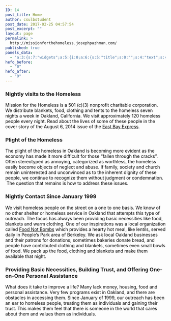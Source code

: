 ```yaml
---
ID: 14
post_title: Home
author: csulbstudent
post_date: 2017-02-25 04:57:54
post_excerpt: ""
layout: page
permalink: >
  http://missionforthehomeless.josephpazhman.com/
published: true
panels_data:
  - 'a:3:{s:7:"widgets";a:5:{i:0;a:6:{s:5:"title";s:0:"";s:4:"text";s:43:"<div class="usual usage">[wds id="1"]</div>";s:20:"text_selected_editor";s:7:"tinymce";s:5:"autop";b:1;s:12:"_sow_form_id";s:13:"58cc216e584da";s:11:"panels_info";a:7:{s:5:"class";s:31:"SiteOrigin_Widget_Editor_Widget";s:3:"raw";b:0;s:4:"grid";i:0;s:4:"cell";i:0;s:2:"id";i:0;s:9:"widget_id";s:36:"52595009-2ba9-4dc0-ab86-9ab5f2e665ca";s:5:"style";a:1:{s:18:"background_display";s:4:"tile";}}}i:1;a:6:{s:5:"title";s:30:"Nightly visits to the Homeless";s:4:"text";s:508:"<p><span style="color: #000000;">Mission for the Homeless is a 501 (c)(3) nonprofit charitable corporation. We distribute blankets, food, clothing and tents to the homeless seven nights a week in Oakland, California. We visit approximately 120 homeless people every night. Read about the lives of some of these people in the cover story of the August 6, 2014 issue of the <a style="color: #000000;" href="http://www.eastbayexpress.com/general/flash/2014/08-06-2014/">East Bay Express</a>. </span></p>";s:20:"text_selected_editor";s:7:"tinymce";s:5:"autop";b:1;s:12:"_sow_form_id";s:13:"58cc20f3bc822";s:11:"panels_info";a:7:{s:5:"class";s:31:"SiteOrigin_Widget_Editor_Widget";s:3:"raw";b:0;s:4:"grid";i:1;s:4:"cell";i:0;s:2:"id";i:1;s:9:"widget_id";s:36:"52595009-2ba9-4dc0-ab86-9ab5f2e665ca";s:5:"style";a:2:{s:18:"background_display";s:4:"tile";s:10:"font_color";s:7:"#000000";}}}i:2;a:6:{s:5:"title";s:22:"Plight of the Homeless";s:4:"text";s:539:"<p><span style="color: #000000;">The plight of the homeless in Oakland is becoming more evident as the economy has made it more difficult for those “fallen through the cracks”. Often stereotyped as annoying, categorized as worthless, the homeless easily become objects of neglect and abuse. If family, society and church remain uninterested and unconvinced as to the inherent dignity of these people, we continue to recognize them without judgment or condemnation.  The question that remains is how to address these issues.</span></p>";s:20:"text_selected_editor";s:7:"tinymce";s:5:"autop";b:1;s:12:"_sow_form_id";s:13:"58cc21af0c60f";s:11:"panels_info";a:7:{s:5:"class";s:31:"SiteOrigin_Widget_Editor_Widget";s:3:"raw";b:0;s:4:"grid";i:1;s:4:"cell";i:0;s:2:"id";i:2;s:9:"widget_id";s:36:"52595009-2ba9-4dc0-ab86-9ab5f2e665ca";s:5:"style";a:2:{s:18:"background_display";s:4:"tile";s:10:"font_color";s:7:"#000000";}}}i:3;a:6:{s:5:"title";s:34:"Nightly Contact Since January 1999";s:4:"text";s:783:"<p><span style="color: #000000;">We visit homeless people on the street on a one to one basis. We know of no other shelter or homeless service in Oakland that attempts this type of outreach. The focus has always been providing basic necessities like food, blankets and warm clothing. One of our inspirations was a local organization called <a style="color: #000000;" href="http://ebfnb.org/">Food Not Bombs</a> which provides a hearty hot meal, like lentils, served daily in People’s Park area of Berkeley. We ask local Oakland businesses and their patrons for donations; sometimes bakeries donate bread, and people have contributed clothing and blankets, sometimes even small bowls of food. We pack up the food, clothing and blankets and make them available that night.</span></p>";s:20:"text_selected_editor";s:7:"tinymce";s:5:"autop";b:1;s:12:"_sow_form_id";s:13:"58cc20e809fe1";s:11:"panels_info";a:7:{s:5:"class";s:31:"SiteOrigin_Widget_Editor_Widget";s:3:"raw";b:0;s:4:"grid";i:1;s:4:"cell";i:1;s:2:"id";i:3;s:9:"widget_id";s:36:"52595009-2ba9-4dc0-ab86-9ab5f2e665ca";s:5:"style";a:2:{s:18:"background_display";s:4:"tile";s:10:"font_color";s:7:"#000000";}}}i:4;a:6:{s:5:"title";s:88:"Providing Basic Necessities, Building Trust, and Offering One-on-One Personal Assistance";s:4:"text";s:451:"<p><span style="color: #000000;">What does it take to improve a life? Many lack money, housing, food and personal assistance. Very few programs exist in Oakland, and there are obstacles in accessing them. Since January of 1999, our outreach has been an ear to homeless people, treating them as individuals and gaining their trust. This makes them feel that there is someone in the world that cares about them and values them as individuals.</span></p>";s:20:"text_selected_editor";s:7:"tinymce";s:5:"autop";b:1;s:12:"_sow_form_id";s:13:"58cc21ad183af";s:11:"panels_info";a:7:{s:5:"class";s:31:"SiteOrigin_Widget_Editor_Widget";s:3:"raw";b:0;s:4:"grid";i:1;s:4:"cell";i:1;s:2:"id";i:4;s:9:"widget_id";s:36:"52595009-2ba9-4dc0-ab86-9ab5f2e665ca";s:5:"style";a:2:{s:18:"background_display";s:4:"tile";s:10:"font_color";s:7:"#000000";}}}}s:5:"grids";a:2:{i:0;a:2:{s:5:"cells";i:1;s:5:"style";a:0:{}}i:1;a:2:{s:5:"cells";i:2;s:5:"style";a:4:{s:13:"bottom_margin";s:5:"-30px";s:6:"gutter";s:4:"70px";s:27:"background_image_attachment";b:0;s:18:"background_display";s:4:"tile";}}}s:10:"grid_cells";a:3:{i:0;a:2:{s:4:"grid";i:0;s:6:"weight";i:1;}i:1;a:2:{s:4:"grid";i:1;s:6:"weight";d:0.5;}i:2;a:2:{s:4:"grid";i:1;s:6:"weight";d:0.5;}}}'
hefo_before:
  - "0"
hefo_after:
  - "0"
---
```

<style>
.wds_bigplay_0,
.wds_slideshow_image_0,
.wds_slideshow_video_0 {
display: block;
}
.wds_bulframe_0 {
display: none; 
background-image: url(''); 
margin: 0px;  
position: absolute;
z-index: 3;
-webkit-transition: left 1s, right 1s;
transition: left 1s, right 1s;
width: 240px;
height: 120px;
}
#wds_container1_0 #wds_container2_0 {
text-align: center;
margin: 0px ;
visibility: hidden;
}
#wds_container1_0 #wds_container2_0 .wds_slideshow_image_wrap_0,
#wds_container1_0 #wds_container2_0 .wds_slideshow_image_wrap_0 * {
box-sizing: border-box;
-moz-box-sizing: border-box;
-webkit-box-sizing: border-box;
}
#wds_container1_0 #wds_container2_0 .wds_slideshow_image_wrap_0 {
background-color: rgba(0, 0, 0, 0.00);
border-width: 0px;
border-style: none;
border-color: #000000;
border-radius: ;
border-collapse: collapse;
display: inline-block;
position: relative;
text-align: center;
width: 100%;
max-width: 800px;
box-shadow: ;
overflow: hidden;
z-index: 0;
}
#wds_container1_0 #wds_container2_0 .wds_slideshow_image_0 {
padding: 0 !important;
margin: 0 !important;
float: none !important;
vertical-align: middle;
background-position: center center;
background-repeat: no-repeat;
background-size: cover;
width: 100%;
}
#wds_container1_0 #wds_container2_0 .wds_slideshow_image_container_0 {
display: /*table*/block;
position: absolute;
text-align: center;
none: 0px;
vertical-align: middle;
width: 100%;
height: /*inherit*/100%;
}
@media only screen and (min-width: 0px) and (max-width: 320px) {
#wds_container1_0 #wds_container2_0 .wds_slideshow_dots_thumbnails_0 {
height: 16px;
width: 64px;
}
#wds_container1_0 #wds_container2_0 .wds_slideshow_dots_0 {
font-size: 12px;
margin: 2px;
width: 12px;
height: 12px;
}
#wds_container1_0 #wds_container2_0 .wds_pp_btn_cont {  
font-size: 20px;
height: 20px;
width: 20px;
}
#wds_container1_0 #wds_container2_0 .wds_left_btn_cont,
#wds_container1_0 #wds_container2_0 .wds_right_btn_cont {
height: 20px;
font-size: 20px;
width: 20px;
}
}
@media only screen and (min-width: 321px) and (max-width: 480px) {
#wds_container1_0 #wds_container2_0 .wds_slideshow_dots_thumbnails_0 {
height: 22px;
width: 88px;
}
#wds_container1_0 #wds_container2_0 .wds_slideshow_dots_0 {
font-size: 18px;
margin: 2px;
width: 18px;
height: 18px;
}
#wds_container1_0 #wds_container2_0 .wds_pp_btn_cont {  
font-size: 30px;
height: 30px;
width: 30px;
}
#wds_container1_0 #wds_container2_0 .wds_left_btn_cont,
#wds_container1_0 #wds_container2_0 .wds_right_btn_cont {
height: 30px;
font-size: 30px;
width: 30px;
}
}
@media only screen and (min-width: 481px) and (max-width: 640px) {
#wds_container1_0 #wds_container2_0 .wds_slideshow_dots_thumbnails_0 {
height: 26px;
width: 104px;
}
#wds_container1_0 #wds_container2_0 .wds_slideshow_dots_0 {
font-size: 20px;
margin: 3px;
width: 20px;
height: 20px;
}
#wds_container1_0 #wds_container2_0 .wds_pp_btn_cont {  
font-size: 40px;
height: 40px;
width: 40px;
}
#wds_container1_0 #wds_container2_0 .wds_left_btn_cont,
#wds_container1_0 #wds_container2_0 .wds_right_btn_cont {
height: 40px;
font-size: 40px;
width: 40px;
}
}
@media only screen and (min-width: 641px) and (max-width: 768px) {
#wds_container1_0 #wds_container2_0 .wds_slideshow_dots_thumbnails_0 {
height: 26px;
width: 104px;
}
#wds_container1_0 #wds_container2_0 .wds_slideshow_dots_0 {
font-size: 20px;
margin: 3px;
width: 20px;
height: 20px;
}
#wds_container1_0 #wds_container2_0 .wds_pp_btn_cont {  
font-size: 40px;
height: 40px;
width: 40px;
}
#wds_container1_0 #wds_container2_0 .wds_left_btn_cont,
#wds_container1_0 #wds_container2_0 .wds_right_btn_cont {
height: 40px;
font-size: 40px;
width: 40px;
}
}
@media only screen and (min-width: 769px) and (max-width: 800px) {
#wds_container1_0 #wds_container2_0 .wds_slideshow_dots_thumbnails_0 {
height: 26px;
width: 104px;
}
#wds_container1_0 #wds_container2_0 .wds_slideshow_dots_0 {
font-size: 20px;
margin: 3px;
width: 20px;
height: 20px;
}
#wds_container1_0 #wds_container2_0 .wds_pp_btn_cont {  
font-size: 40px;
height: 40px;
width: 40px;
}
#wds_container1_0 #wds_container2_0 .wds_left_btn_cont,
#wds_container1_0 #wds_container2_0 .wds_right_btn_cont {
height: 40px;
font-size: 40px;
width: 40px;
}
}
@media only screen and (min-width: 801px) and (max-width: 1024px) {
#wds_container1_0 #wds_container2_0 .wds_slideshow_dots_thumbnails_0 {
height: 26px;
width: 104px;
}
#wds_container1_0 #wds_container2_0 .wds_slideshow_dots_0 {
font-size: 20px;
margin: 3px;
width: 20px;
height: 20px;
}
#wds_container1_0 #wds_container2_0 .wds_pp_btn_cont {  
font-size: 40px;
height: 40px;
width: 40px;
}
#wds_container1_0 #wds_container2_0 .wds_left_btn_cont,
#wds_container1_0 #wds_container2_0 .wds_right_btn_cont {
height: 40px;
font-size: 40px;
width: 40px;
}
}
@media only screen and (min-width: 1025px) and (max-width: 1366px) {
#wds_container1_0 #wds_container2_0 .wds_slideshow_dots_thumbnails_0 {
height: 26px;
width: 104px;
}
#wds_container1_0 #wds_container2_0 .wds_slideshow_dots_0 {
font-size: 20px;
margin: 3px;
width: 20px;
height: 20px;
}
#wds_container1_0 #wds_container2_0 .wds_pp_btn_cont {  
font-size: 40px;
height: 40px;
width: 40px;
}
#wds_container1_0 #wds_container2_0 .wds_left_btn_cont,
#wds_container1_0 #wds_container2_0 .wds_right_btn_cont {
height: 40px;
font-size: 40px;
width: 40px;
}
}
@media only screen and (min-width: 1367px) and (max-width: 1824px) {
#wds_container1_0 #wds_container2_0 .wds_slideshow_dots_thumbnails_0 {
height: 26px;
width: 104px;
}
#wds_container1_0 #wds_container2_0 .wds_slideshow_dots_0 {
font-size: 20px;
margin: 3px;
width: 20px;
height: 20px;
}
#wds_container1_0 #wds_container2_0 .wds_pp_btn_cont {  
font-size: 40px;
height: 40px;
width: 40px;
}
#wds_container1_0 #wds_container2_0 .wds_left_btn_cont,
#wds_container1_0 #wds_container2_0 .wds_right_btn_cont {
height: 40px;
font-size: 40px;
width: 40px;
}
}
@media only screen and (min-width: 1825px) and (max-width: 3000px) {
#wds_container1_0 #wds_container2_0 .wds_slideshow_dots_thumbnails_0 {
height: 26px;
width: 104px;
}
#wds_container1_0 #wds_container2_0 .wds_slideshow_dots_0 {
font-size: 20px;
margin: 3px;
width: 20px;
height: 20px;
}
#wds_container1_0 #wds_container2_0 .wds_pp_btn_cont {  
font-size: 40px;
height: 40px;
width: 40px;
}
#wds_container1_0 #wds_container2_0 .wds_left_btn_cont,
#wds_container1_0 #wds_container2_0 .wds_right_btn_cont {
height: 40px;
font-size: 40px;
width: 40px;
}
}
#wds_container1_0 #wds_container2_0 .wds_slideshow_video_0 {
padding: 0 !important;
margin: 0 !important;
float: none !important;
width: 100%;
vertical-align: middle;
display: inline-block;
}
#wds_container1_0 #wds_container2_0 #wds_slideshow_play_pause_0 {  
color: #000000;
cursor: pointer;
position: relative;
z-index: 13;
width: inherit;
height: inherit;
font-size: inherit;
}
#wds_container1_0 #wds_container2_0 #wds_slideshow_play_pause_0:hover {  
color: #000000;
cursor: pointer;
}
#wds_container1_0 #wds_container2_0 .wds_left-ico_0,
#wds_container1_0 #wds_container2_0 .wds_right-ico_0 {
background-color: rgba(255, 255, 255, 0.00);
border-radius: 20px;
border: 0px none #FFFFFF;
border-collapse: separate;
color: #000000;
left: 0;
top: 0;
-moz-box-sizing: content-box;
box-sizing: content-box;
cursor: pointer;
line-height: 0;
width: inherit;
height: inherit;
font-size: inherit;
position: absolute;
}
#wds_container1_0 #wds_container2_0 .wds_left-ico_0 {
left: -4000px;
}
#wds_container1_0 #wds_container2_0 .wds_right-ico_0 {
left: 4000px;
}
#wds_container1_0 #wds_container2_0 #wds_slideshow_play_pause_0 {
opacity: 0;
filter: "Alpha(opacity=0)";
}
#wds_container1_0 #wds_container2_0 .wds_left-ico_0:hover,
#wds_container1_0 #wds_container2_0 .wds_right-ico_0:hover {
color: #000000;
cursor: pointer;
}
#wds_container1_0 #wds_container2_0 .wds_none_selectable_0 {
-webkit-touch-callout: none;
-webkit-user-select: none;
-khtml-user-select: none;
-moz-user-select: none;
-ms-user-select: none;
user-select: none;
}
#wds_container1_0 #wds_container2_0 .wds_slide_container_0 {
display: table-cell;
margin: 0 auto;
position: absolute;
vertical-align: middle;
width: 100%;
height: 100%;
overflow: hidden;
cursor: inherit;
cursor: inherit;
cursor: inherit;
}
#wds_container1_0 #wds_container2_0 .wds_slide_container_0:active {
cursor: inherit;
cursor: inherit;
cursor: inherit;
}
#wds_container1_0 #wds_container2_0 .wds_slide_bg_0 {
margin: 0 auto;
width: /*inherit*/100%;
height: /*inherit*/100%;
}
#wds_container1_0 #wds_container2_0 .wds_slider_0 {
height: /*inherit*/100%;
width: /*inherit*/100%;
}
#wds_container1_0 #wds_container2_0 .wds_slideshow_image_spun_0 {
width: /*inherit*/100%;
height: /*inherit*/100%;
display: table-cell;
filter: Alpha(opacity=100);
opacity: 1;
position: absolute;
vertical-align: middle;
z-index: 2;
}
#wds_container1_0 #wds_container2_0 .wds_slideshow_image_second_spun_0 {
width: /*inherit*/100%;
height: /*inherit*/100%;
display: table-cell;
filter: Alpha(opacity=0);
opacity: 0;
position: absolute;
vertical-align: middle;
z-index: 1;
}
#wds_container1_0 #wds_container2_0 .wds_grid_0 {
display: none;
height: 100%;
overflow: hidden;
position: absolute;
width: 100%;
}
#wds_container1_0 #wds_container2_0 .wds_gridlet_0 {
opacity: 1;
filter: Alpha(opacity=100);
position: absolute;
}
/* Dots.*/
#wds_container1_0 #wds_container2_0 .wds_slideshow_dots_container_0 {
opacity: 1;
filter: "Alpha(opacity=100)";
}
#wds_container1_0 #wds_container2_0 .wds_slideshow_dots_container_0 {
display: block;
overflow: hidden;
position: absolute;
width: 100%;
bottom: 0;
/*z-index: 17;*/
}
#wds_container1_0 #wds_container2_0 .wds_slideshow_dots_thumbnails_0 {
left: 0px;
font-size: 0;
margin: 0 auto;
position: relative;
z-index: 999;
}
#wds_container1_0 #wds_container2_0 .wds_slideshow_dots_0 {
display: inline-block;
position: relative;
color: #FFFFFF;
cursor: pointer;
z-index: 17;
}
#wds_container1_0 #wds_container2_0 .wds_slideshow_dots_active_0 {
color: #FFFFFF;
opacity: 1;
filter: Alpha(opacity=100);
}
#wds_container1_0 #wds_container2_0 .wds_slideshow_dots_deactive_0 {
}
/* Line timer.*/
#wds_container1_0 #wds_container2_0 .wds_line_timer_container_0 {
display: block;
position: absolute;
overflow: hidden;
top: 0;
z-index: 16;
width: 100%;
height: 5px;
}
#wds_container1_0 #wds_container2_0 .wds_line_timer_0 {
z-index: 17;
width: 0;
height: 5px;
background: #BBBBBB;
opacity: 0.50;
filter: alpha(opacity=50);
}
#wds_container1_0 #wds_container2_0 .wds_slideshow_image_spun1_0 {
display: table; 
width: /*inherit*/100%; 
height: /*inherit*/100%;
}
#wds_container1_0 #wds_container2_0 .wds_slideshow_image_spun2_0 {
display: table-cell; 
vertical-align: middle; 
text-align: center;
overflow: hidden;
}
#wds_container1_0 .wds_loading_img {
background-image: url('http://missionforthehomeless.josephpazhman.com/wp-content/plugins/slider-wd/images/loading/0.gif');
}
</style>
<script>
var wds_global_btn_0 = "right";
var wds_data_0 = [];
var wds_event_stack_0 = [];
var wds_clear_layers_effects_in_0 = [];
var wds_clear_layers_effects_out_0 = [];
var wds_clear_layers_effects_out_before_change_0 = [];
if (0) {
var wds_duration_for_change_0 = 500;
var wds_duration_for_clear_effects_0 = 530;
}
else {
var wds_duration_for_change_0 = 0;
var wds_duration_for_clear_effects_0 = 0;
}
wds_clear_layers_effects_in_0["0"] = [];
wds_clear_layers_effects_out_0["0"] = [];
wds_clear_layers_effects_out_before_change_0["0"] = [];
wds_data_0["0"] = [];
wds_data_0["0"]["id"] = "8";
wds_data_0["0"]["image_url"] = "http://missionforthehomeless.josephpazhman.com/wp-content/uploads/2017/03/youngboy.jpg";
wds_data_0["0"]["thumb_url"] = "http://missionforthehomeless.josephpazhman.com/wp-content/uploads/2017/03/youngboy-150x150.jpg";
wds_data_0["0"]["is_video"] = "image";
wds_data_0["0"]["slide_layers_count"] = 0;
wds_data_0["0"]["bg_fit"] = "cover";
wds_data_0["0"]["bull_position"] = "bottom";
wds_data_0["0"]["image_thumb_url"] = "http://missionforthehomeless.josephpazhman.com/wp-content/uploads/2017/03/youngboy-150x150.jpg";
wds_clear_layers_effects_in_0["1"] = [];
wds_clear_layers_effects_out_0["1"] = [];
wds_clear_layers_effects_out_before_change_0["1"] = [];
wds_data_0["1"] = [];
wds_data_0["1"]["id"] = "5";
wds_data_0["1"]["image_url"] = "http://missionforthehomeless.josephpazhman.com/wp-content/uploads/2017/03/IMG_3711.jpg";
wds_data_0["1"]["thumb_url"] = "http://missionforthehomeless.josephpazhman.com/wp-content/uploads/2017/03/IMG_3711-150x150.jpg";
wds_data_0["1"]["is_video"] = "image";
wds_data_0["1"]["slide_layers_count"] = 0;
wds_data_0["1"]["bg_fit"] = "cover";
wds_data_0["1"]["bull_position"] = "bottom";
wds_data_0["1"]["image_thumb_url"] = "http://missionforthehomeless.josephpazhman.com/wp-content/uploads/2017/03/IMG_3711-150x150.jpg";
wds_clear_layers_effects_in_0["2"] = [];
wds_clear_layers_effects_out_0["2"] = [];
wds_clear_layers_effects_out_before_change_0["2"] = [];
wds_data_0["2"] = [];
wds_data_0["2"]["id"] = "6";
wds_data_0["2"]["image_url"] = "http://missionforthehomeless.josephpazhman.com/wp-content/uploads/2017/04/dnb2014missionforhomeless36.jpg";
wds_data_0["2"]["thumb_url"] = "http://missionforthehomeless.josephpazhman.com/wp-content/uploads/2017/04/dnb2014missionforhomeless36-150x150.jpg";
wds_data_0["2"]["is_video"] = "image";
wds_data_0["2"]["slide_layers_count"] = 0;
wds_data_0["2"]["bg_fit"] = "cover";
wds_data_0["2"]["bull_position"] = "bottom";
wds_data_0["2"]["image_thumb_url"] = "http://missionforthehomeless.josephpazhman.com/wp-content/uploads/2017/04/dnb2014missionforhomeless36-150x150.jpg";
wds_clear_layers_effects_in_0["3"] = [];
wds_clear_layers_effects_out_0["3"] = [];
wds_clear_layers_effects_out_before_change_0["3"] = [];
wds_data_0["3"] = [];
wds_data_0["3"]["id"] = "7";
wds_data_0["3"]["image_url"] = "http://missionforthehomeless.josephpazhman.com/wp-content/uploads/2017/04/dnb2014missionforhomeless68.jpg";
wds_data_0["3"]["thumb_url"] = "http://missionforthehomeless.josephpazhman.com/wp-content/uploads/2017/04/dnb2014missionforhomeless68-150x150.jpg";
wds_data_0["3"]["is_video"] = "image";
wds_data_0["3"]["slide_layers_count"] = 0;
wds_data_0["3"]["bg_fit"] = "cover";
wds_data_0["3"]["bull_position"] = "bottom";
wds_data_0["3"]["image_thumb_url"] = "http://missionforthehomeless.josephpazhman.com/wp-content/uploads/2017/04/dnb2014missionforhomeless68-150x150.jpg";
</script>
<i id="wds_dots_0_0" class="wds_slideshow_dots_0 fa fa-square wds_slideshow_dots_active_0" onclick="wds_change_image_0(parseInt(jQuery('#wds_current_image_key_0').val()), '0', wds_data_0)">
</i>
<i id="wds_dots_1_0" class="wds_slideshow_dots_0 fa fa-square-o wds_slideshow_dots_deactive_0" onclick="wds_change_image_0(parseInt(jQuery('#wds_current_image_key_0').val()), '1', wds_data_0)">
</i>
<i id="wds_dots_2_0" class="wds_slideshow_dots_0 fa fa-square-o wds_slideshow_dots_deactive_0" onclick="wds_change_image_0(parseInt(jQuery('#wds_current_image_key_0').val()), '2', wds_data_0)">
</i>
<i id="wds_dots_3_0" class="wds_slideshow_dots_0 fa fa-square-o wds_slideshow_dots_deactive_0" onclick="wds_change_image_0(parseInt(jQuery('#wds_current_image_key_0').val()), '3', wds_data_0)">
</i>
<span class="wds_slideshow_image_spun_0" id="wds_image_id_0_8">
<span class="wds_slideshow_image_spun1_0">
<span class="wds_slideshow_image_spun2_0">
<span img_id="wds_slideshow_image_0" class="wds_slideshow_image_0" onclick="" style="background-image: url('http://missionforthehomeless.josephpazhman.com/wp-content/uploads/2017/03/youngboy.jpg');">
</span>
</span>
</span>
</span>
<span class="wds_slideshow_image_second_spun_0" id="wds_image_id_0_5">
<span class="wds_slideshow_image_spun1_0">
<span class="wds_slideshow_image_spun2_0">
<span img_id="wds_slideshow_image_second_0" class="wds_slideshow_image_0" onclick="" style="">
</span>
</span>
</span>
</span>
<span class="wds_slideshow_image_second_spun_0" id="wds_image_id_0_6">
<span class="wds_slideshow_image_spun1_0">
<span class="wds_slideshow_image_spun2_0">
<span img_id="wds_slideshow_image_second_0" class="wds_slideshow_image_0" onclick="" style="">
</span>
</span>
</span>
</span>
<span class="wds_slideshow_image_second_spun_0" id="wds_image_id_0_7">
<span class="wds_slideshow_image_spun1_0">
<span class="wds_slideshow_image_spun2_0">
<span img_id="wds_slideshow_image_second_0" class="wds_slideshow_image_0" onclick="" style="">
</span>
</span>
</span>
</span>
<input type="hidden" id="wds_current_image_key_0" value="0">
<span class="wds_btn_cont wds_contTableCell" style="position: relative; text-align: left;">
<span class="wds_left_btn_cont">
<span class="wds_left-ico_0" onclick="wds_change_image_0(parseInt(jQuery('#wds_current_image_key_0').val()), (parseInt(jQuery('#wds_current_image_key_0').val()) - wds_iterator_0()) >= 0 ? (parseInt(jQuery('#wds_current_image_key_0').val()) - wds_iterator_0()) % wds_data_0.length : wds_data_0.length - 1, wds_data_0, false, 'left'); return false;">
<i class="fa fa-angle-left"></i>
</span>
</span>
</span>
<span class="wds_btn_cont wds_contTableCell" style="position: relative; text-align: right;">
<span class="wds_right_btn_cont">
<span class="wds_right-ico_0" onclick="wds_change_image_0(parseInt(jQuery('#wds_current_image_key_0').val()), (parseInt(jQuery('#wds_current_image_key_0').val()) + wds_iterator_0()) % wds_data_0.length, wds_data_0, false, 'right'); return false;">
<i class="fa fa-angle-right"></i>
</span>
</span>
</span>
<script>
var wds_global_btn_0 = "right";
var wds_trans_in_progress_0 = false;
var wds_transition_duration_0 = 800;
if (5 < 4) {
if (5 != 0) {
wds_transition_duration_0 = (5 * 1000) / 4;
}
}
var wds_playInterval_0;
var progress = 0;
var bottom_right_deggree_0;
var bottom_left_deggree_0;
var top_left_deggree_0;
var curent_time_deggree_0 = 0;
var circle_timer_animate_0;
function circle_timer_0(angle) {
circle_timer_animate_0 = jQuery({deg: angle}).animate({deg: 360}, {
duration: 5000,
step: function(now) {
curent_time_deggree_0 = now;
if (now >= 0) {
if (now < 271) {
jQuery('#top_right_0').css({
'-moz-transform':'rotate('+now+'deg)',
'-webkit-transform':'rotate('+now+'deg)',
'-o-transform':'rotate('+now+'deg)',
'-ms-transform':'rotate('+now+'deg)',
'transform':'rotate('+now+'deg)',
'-webkit-transform-origin': 'left bottom',
'-ms-transform-origin': 'left bottom',
'-moz-transform-origin': 'left bottom',
'transform-origin': 'left bottom'
});
}
}
if (now >= 90) {
if (now < 271) {
bottom_right_deggree_0 = now - 90;
jQuery('#bottom_right_0').css({
'-moz-transform':'rotate('+bottom_right_deggree_0 +'deg)',
'-webkit-transform':'rotate('+bottom_right_deggree_0 +'deg)',
'-o-transform':'rotate('+bottom_right_deggree_0 +'deg)',
'-ms-transform':'rotate('+bottom_right_deggree_0 +'deg)',
'transform':'rotate('+bottom_right_deggree_0 +'deg)',
'-webkit-transform-origin': 'left top',
'-ms-transform-origin': 'left top',
'-moz-transform-origin': 'left top',
'transform-origin': 'left top'
});
}
}
if (now >= 180) {
if (now < 361) {
bottom_left_deggree_0 = now - 180;
jQuery('#bottom_left_0').css({
'-moz-transform':'rotate('+bottom_left_deggree_0 +'deg)',
'-webkit-transform':'rotate('+bottom_left_deggree_0 +'deg)',
'-o-transform':'rotate('+bottom_left_deggree_0 +'deg)',
'-ms-transform':'rotate('+bottom_left_deggree_0 +'deg)',
'transform':'rotate('+bottom_left_deggree_0 +'deg)',
'-webkit-transform-origin': 'right top',
'-ms-transform-origin': 'right top',
'-moz-transform-origin': 'right top',
'transform-origin': 'right top'
});
}
}
if (now >= 270) {
if (now < 361) {
top_left_deggree_0  = now - 270;
jQuery('#top_left_0').css({
'-moz-transform':'rotate('+top_left_deggree_0 +'deg)',
'-webkit-transform':'rotate('+top_left_deggree_0 +'deg)',
'-o-transform':'rotate('+top_left_deggree_0 +'deg)',
'-ms-transform':'rotate('+top_left_deggree_0 +'deg)',
'transform':'rotate('+top_left_deggree_0 +'deg)',
'-webkit-transform-origin': 'right bottom',
'-ms-transform-origin': 'right bottom',
'-moz-transform-origin': 'right bottom',
'transform-origin': 'right bottom'
});
}
}
}
});
}
/* Stop autoplay.*/
window.clearInterval(wds_playInterval_0);
var wds_current_key_0 = '0';
var wds_current_filmstrip_pos_0 = 0;
function wds_move_dots_0() {
var image_left = jQuery(".wds_slideshow_dots_active_0").position().left;
var image_right = jQuery(".wds_slideshow_dots_active_0").position().left + jQuery(".wds_slideshow_dots_active_0").outerWidth(true);
var wds_dots_width = jQuery(".wds_slideshow_dots_container_0").outerWidth(true);
var wds_dots_thumbnails_width = jQuery(".wds_slideshow_dots_thumbnails_0").outerWidth(true);
var long_filmstrip_cont_left = jQuery(".wds_slideshow_dots_thumbnails_0").position().left;
var long_filmstrip_cont_right = Math.abs(jQuery(".wds_slideshow_dots_thumbnails_0").position().left) + wds_dots_width;
if (wds_dots_width > wds_dots_thumbnails_width) {
return;
}
if (image_left < Math.abs(long_filmstrip_cont_left)) {
jQuery(".wds_slideshow_dots_thumbnails_0").animate({
left: -image_left
}, {
duration: 500
});
}
else if (image_right > long_filmstrip_cont_right) {
jQuery(".wds_slideshow_dots_thumbnails_0").animate({
left: -(image_right - wds_dots_width)
}, {
duration: 500
});
}
}
function wds_testBrowser_cssTransitions_0() {
return wds_testDom_0('Transition');
}
function wds_testBrowser_cssTransforms3d_0() {
return wds_testDom_0('Perspective');
}
function wds_testDom_0(prop) {
/* Browser vendor DOM prefixes.*/
var domPrefixes = ['', 'Webkit', 'Moz', 'ms', 'O', 'Khtml'];
var i = domPrefixes.length;
while (i--) {
if (typeof document.body.style[domPrefixes[i] + prop] !== 'undefined') {
return true;
}
}
return false;
}
function wds_set_dots_class_0() {
jQuery(".wds_slideshow_dots_0").removeClass("wds_slideshow_dots_active_0").addClass("wds_slideshow_dots_deactive_0");
jQuery("#wds_dots_" + wds_current_key_0 + "_0").removeClass("wds_slideshow_dots_deactive_0").addClass("wds_slideshow_dots_active_0");
jQuery(".wds_slideshow_dots_0").removeClass("fa-square").addClass("fa-square-o");
jQuery("#wds_dots_" + wds_current_key_0 + "_0").removeClass("fa-square-o").addClass("fa-square");
}
function wds_grid_0(cols, rows, ro, tx, ty, sc, op, current_image_class, next_image_class, direction, random, roy, easing) {
/* If browser does not support CSS transitions.*/
if (!wds_testBrowser_cssTransitions_0()) {
return wds_fallback_0(current_image_class, next_image_class, direction);
}
wds_trans_in_progress_0 = true;
/* Set active thumbnail.*/
wds_set_dots_class_0();
/* The time (in ms) added to/subtracted from the delay total for each new gridlet.*/
var count = (wds_transition_duration_0) / (cols + rows);
/* Gridlet creator (divisions of the image grid, positioned with background-images to replicate the look of an entire slide image when assembled)*/
function wds_gridlet(width, height, top, img_top, left, img_left, src, imgWidth, imgHeight, c, r) {
var delay = random ? Math.floor((cols + rows) * count * Math.random()) : (c + r) * count;
/* Return a gridlet elem with styles for specific transition.*/
var grid_div = jQuery('<span class="wds_gridlet_0" ></span>').css({
display: "block",
width : imgWidth,/*"100%"*/
height : jQuery(".wds_slideshow_image_spun_0").height() + "px",
top : -top,
left : -left,
backgroundImage : src,
backgroundSize: jQuery(".wds_slideshow_image_0").css("background-size"),
backgroundPosition: jQuery(".wds_slideshow_image_0").css("background-position"),
/*backgroundColor: jQuery(".wds_slideshow_image_wrap_0").css("background-color"),*/
backgroundRepeat: 'no-repeat'
});
return jQuery('<span class="wds_gridlet_0" ></span>').css({
display: "block",
width : width,/*"100%"*/
height : height,
top : top,
left : left,
backgroundSize : imgWidth + 'px ' + imgHeight + 'px',
backgroundPosition : img_left + 'px ' + img_top + 'px',
backgroundRepeat: 'no-repeat',
overflow: "hidden",
transition : 'all ' + wds_transition_duration_0 + 'ms ' + easing + ' ' + delay + 'ms',
transform : 'none'
}).append(grid_div);
}
/* Get the current slide's image.*/
var cur_img = jQuery(current_image_class).find('span[img_id^="wds_slideshow_image"]');
/* Create a grid to hold the gridlets.*/
var grid = jQuery('<span style="display: block;" ></span>').addClass('wds_grid_0');
/* Prepend the grid to the next slide (i.e. so it's above the slide image).*/
jQuery(current_image_class).prepend(grid);
/* vars to calculate positioning/size of gridlets*/
var cont = jQuery(".wds_slide_bg_0");
var imgWidth = cur_img.width();
var imgHeight = cur_img.height();
var contWidth = cont.width(),
contHeight = cont.height(),
imgSrc = cur_img.css('background-image'),/*.replace('/thumb', ''),*/
colWidth = Math.floor(contWidth / cols),
rowHeight = Math.floor(contHeight / rows),
colRemainder = contWidth - (cols * colWidth),
colAdd = Math.ceil(colRemainder / cols),
rowRemainder = contHeight - (rows * rowHeight),
rowAdd = Math.ceil(rowRemainder / rows),
leftDist = 0,
img_leftDist = (jQuery(".wds_slide_bg_0").width() - cur_img.width()) / 2;
/* tx/ty args can be passed as 'auto'/'min-auto' (meaning use slide width/height or negative slide width/height).*/
tx = tx === 'auto' ? contWidth : tx;
tx = tx === 'min-auto' ? - contWidth : tx;
ty = ty === 'auto' ? contHeight : ty;
ty = ty === 'min-auto' ? - contHeight : ty;
/* Loop through cols*/
for (var i = 0; i < cols; i++) {
var topDist = 0,
img_topDst = (jQuery(".wds_slide_bg_0").height() - cur_img.height()) / 2,
newColWidth = colWidth;
/* If imgWidth (px) does not divide cleanly into the specified number of cols, adjust individual col widths to create correct total.*/
if (colRemainder > 0) {
var add = colRemainder >= colAdd ? colAdd : colRemainder;
newColWidth += add;
colRemainder -= add;
}
/* Nested loop to create row gridlets for each col.*/
for (var j = 0; j < rows; j++)  {
var newRowHeight = rowHeight,
newRowRemainder = rowRemainder;
/* If contHeight (px) does not divide cleanly into the specified number of rows, adjust individual row heights to create correct total.*/
if (newRowRemainder > 0) {
add = newRowRemainder >= rowAdd ? rowAdd : rowRemainder;
newRowHeight += add;
newRowRemainder -= add;
}
/* Create & append gridlet to grid.*/
grid.append(wds_gridlet(newColWidth, newRowHeight, topDist, img_topDst, leftDist, img_leftDist, imgSrc, imgWidth, imgHeight, i, j));
topDist += newRowHeight;
img_topDst -= newRowHeight;
}
img_leftDist -= newColWidth;
leftDist += newColWidth;
}
/* Show grid & hide the image it replaces.*/
grid.show();
cur_img.css('opacity', 0);
/* Add identifying classes to corner gridlets (useful if applying border radius).*/
grid.children().first().addClass('rs-top-left');
grid.children().last().addClass('rs-bottom-right');
grid.children().eq(rows - 1).addClass('rs-bottom-left');
grid.children().eq(- rows).addClass('rs-top-right');
/* Execution steps.*/
setTimeout(function () {
grid.children().css({
opacity: op,
transform: 'rotate('+ ro +'deg) rotateY('+ roy +'deg) translateX('+ tx +'px) translateY('+ ty +'px) scale('+ sc +')'
});
}, 1);
jQuery(next_image_class).css('opacity', 1);
/* After transition.*/
var cccount = 0;
var obshicccount = cols * rows;
grid.children().one('webkitTransitionEnd transitionend otransitionend oTransitionEnd mstransitionend', jQuery.proxy(wds_after_trans_each));
function wds_after_trans_each() {
if (++cccount == obshicccount) {
wds_after_trans();
}
}
function wds_after_trans() {
jQuery(current_image_class).css({'opacity' : 0, 'z-index': 1});
jQuery(next_image_class).css({'opacity' : 1, 'z-index' : 2});
cur_img.css('opacity', 1);
grid.remove();
wds_trans_in_progress_0 = false;
if (typeof wds_event_stack_0 !== 'undefined') {
if (wds_event_stack_0.length > 0) {
key = wds_event_stack_0[0].split("-");
wds_event_stack_0.shift();
wds_change_image_0(key[0], key[1], wds_data_0, true, direction);
}
}
}
}
function wds_none_0(current_image_class, next_image_class, direction) {
jQuery(current_image_class).css({'opacity' : 0, 'z-index': 1});
jQuery(next_image_class).css({'opacity' : 1, 'z-index' : 2});
/* Set active thumbnail.*/
wds_set_dots_class_0();
}
function wds_fade_0(current_image_class, next_image_class, direction) {
/* Set active thumbnail.*/
wds_set_dots_class_0();
if (wds_testBrowser_cssTransitions_0()) {
jQuery(next_image_class).css('transition', 'opacity ' + wds_transition_duration_0 + 'ms linear');
jQuery(current_image_class).css({'opacity' : 0, 'z-index': 1});
jQuery(next_image_class).css({'opacity' : 1, 'z-index' : 2});
}
else {
jQuery(current_image_class).animate({'opacity' : 0, 'z-index' : 1}, wds_transition_duration_0);
jQuery(next_image_class).animate({
'opacity' : 1,
'z-index': 2
}, {
duration: wds_transition_duration_0,
complete: function () {  }
});
/* For IE.*/
jQuery(current_image_class).fadeTo(wds_transition_duration_0, 0);
jQuery(next_image_class).fadeTo(wds_transition_duration_0, 1);
}
}  
function wds_sliceH_0(current_image_class, next_image_class, direction) {
if (direction == 'right') {
var translateX = 'min-auto';
}
else if (direction == 'left') {
var translateX = 'auto';
}
wds_grid_0(1, 8, 0, translateX, 0, 1, 0, current_image_class, next_image_class, direction, 0, 0, 'ease-in-out');
}
function wds_fan_0(current_image_class, next_image_class, direction) {
if (direction == 'right') {
var rotate = 45;
var translateX = 100;
}
else if (direction == 'left') {
var rotate = -45;
var translateX = -100;
}
wds_grid_0(1, 10, rotate, translateX, 0, 1, 0, current_image_class, next_image_class, direction, 0, 0, 'ease-in-out');
}
function wds_scaleIn_0(current_image_class, next_image_class, direction) {
wds_grid_0(1, 1, 0, 0, 0, 0.5, 0, current_image_class, next_image_class, direction, 0, 0, 'ease-in-out');
}
function wds_iterator_0() {
var iterator = 1;
if (0) {
iterator = Math.floor((wds_data_0.length - 1) * Math.random() + 1);
}
else if (0) {
if (wds_global_btn_0 == "left") {
iterator = -1;
}
if ('1' == 0) {
if (parseInt(jQuery('#wds_current_image_key_0').val()) == 0) {
iterator = 1;
}
}
}
return iterator;
}
function wds_change_image_0(current_key, key, wds_data_0, from_effect, btn) {
if (typeof btn == "undefined") {
var btn = "";
}
if (wds_data_0[key]["is_video"] == 'image') {
jQuery('<img />').attr("src", wds_data_0[key]["image_url"])
.load(function() {
jQuery(this).remove();
wds_change_image_when_loaded_0(current_key, key, wds_data_0, from_effect, btn);
})
.error(function() {
jQuery(this).remove();
wds_change_image_when_loaded_0(current_key, key, wds_data_0, from_effect, btn);
});
}
else {
wds_change_image_when_loaded_0(current_key, key, wds_data_0, from_effect, btn);
}
}
function wds_change_image_when_loaded_0(current_key, key, wds_data_0, from_effect, btn) {
/* Pause videos.*/
jQuery("#wds_slideshow_image_container_0").find("iframe").each(function () {
if (typeof jQuery(this)[0].contentWindow != "undefined") {
jQuery(this)[0].contentWindow.postMessage('{"event":"command","func":"stopVideo","args":""}', '*');
jQuery(this)[0].contentWindow.postMessage('{ "method": "stop" }', "*");
jQuery(this)[0].contentWindow.postMessage('stop', '*');
}
});
/* Pause layer videos.*/
jQuery(".wds_video_layer_frame_0").each(function () {
if (typeof jQuery(this)[0].contentWindow != "undefined") {
jQuery(this)[0].contentWindow.postMessage('{"event":"command","func":"pauseVideo","args":""}', '*');
jQuery(this)[0].contentWindow.postMessage('{ "method": "pause" }', "*");
jQuery(this)[0].contentWindow.postMessage('pause', '*');
}
});
if (wds_data_0[key]) {
if (jQuery('.wds_ctrl_btn_0').hasClass('fa-pause') || ('1')) {
play_0();
}
if (!from_effect) {
/* Change image key.*/
jQuery("#wds_current_image_key_0").val(key);
if (current_key == '-1') { /* Filmstrip.*/
current_key = jQuery(".wds_slideshow_thumb_active_0").children("img").attr("image_key");
}
else if (current_key == '-2') { /* Dots.*/
/*current_key = jQuery(".wds_slideshow_dots_active_0").attr("image_key");*/
currId = jQuery(".wds_slideshow_dots_active_0").attr("id");
current_key = currId.replace('wds_dots_', '').replace('_0', '');
}
}
if (wds_trans_in_progress_0) {
wds_event_stack_0.push(current_key + '-' + key);
return;
}
if (btn == "") {
var direction = 'right';
var int_curr_key = parseInt(wds_current_key_0);
var int_key = parseInt(key);
var last_pos = wds_data_0.length - 1;
if (int_curr_key > int_key) {
direction = 'left';
}
else if (int_curr_key == int_key) {
return;
}
if (int_key == 0) {
if (int_curr_key == last_pos) {
direction = 'right';
}
}
if (int_key == last_pos) {
if (int_curr_key == 0) {
direction = 'left';
}
}
}
else {
direction = btn;
}
if (1) {
if (0) {
if (direction == "left") {
wds_global_btn_0 = "left";
}
else if (direction == "right") {
wds_global_btn_0 = "right";
}
}
}
/* Set active thumbnail position.*/
wds_current_filmstrip_pos_0 = key * (jQuery(".wds_slideshow_filmstrip_thumbnail_0").width() + 2 + 2 * 0);
wds_current_key_0 = key;
/* Change image id.*/
jQuery("div[img_id=wds_slideshow_image_0]").attr('image_id', wds_data_0[key]["id"]);
var current_image_class = "#wds_image_id_0_" + wds_data_0[current_key]["id"];
var next_image_class = "#wds_image_id_0_" + wds_data_0[key]["id"];
if (wds_data_0[key]["is_video"] == 'image') {
jQuery(next_image_class).find(".wds_slideshow_image_0").css("background-image", 'url("' + wds_data_0[key]["image_url"] + '")');
}
var current_slide_layers_count = wds_data_0[current_key]["slide_layers_count"];
var next_slide_layers_count = wds_data_0[key]["slide_layers_count"];
/* Clear layers before image change.*/
function set_layer_effect_out_before_change(m) {
wds_clear_layers_effects_out_before_change_0[current_key][m] = setTimeout(function() {
if (wds_data_0[current_key]["layer_" + m + "_type"] != 'social') {
jQuery('#wds_0_slide' + wds_data_0[current_key]["id"] + '_layer' + wds_data_0[current_key]["layer_" + m + "_id"]).css('-webkit-animation-duration' , 0.6 + 's').css('animation-duration' , 0.6 + 's');
jQuery('#wds_0_slide' + wds_data_0[current_key]["id"] + '_layer' + wds_data_0[current_key]["layer_" + m + "_id"]).removeClass().addClass( wds_data_0[current_key]["layer_" + m + "_layer_effect_out"] + ' wds_animated');
jQuery('#wds_0_slide' + wds_data_0[current_key]["id"] + '_layer' + wds_data_0[current_key]["layer_" + m + "_id"]).addClass(jQuery('#wds_0_slide' + wds_data_0[current_key]["id"] + '_layer' + wds_data_0[current_key]["layer_" + m + "_id"]).data("class"));
}
else {
jQuery('#wds_0_slide' + wds_data_0[current_key]["id"] + '_layer' + wds_data_0[current_key]["layer_" + m + "_id"]).css('-webkit-animation-duration' , 0.6 + 's').css('animation-duration' , 0.6 + 's');
jQuery('#wds_0_slide' + wds_data_0[current_key]["id"] + '_layer' + wds_data_0[current_key]["layer_" + m + "_id"]).removeClass().addClass( wds_data_0[current_key]["layer_" + m + "_layer_effect_out"] + ' fa fa-' + wds_data_0[current_key]["layer_" + m + "_social_button"] + ' wds_animated');
}
}, 10);
}
if (0) {
for (var m = 0; m < current_slide_layers_count; m++) {
if (jQuery('#wds_0_slide' + wds_data_0[current_key]["id"] + '_layer' + wds_data_0[current_key]["layer_" + m + "_id"]).css('opacity') != 0) {
set_layer_effect_out_before_change(m);
}
}
}
/* Loop through current slide layers for clear effects.*/
setTimeout(function() {
for (var k = 0; k < current_slide_layers_count; k++) {
clearTimeout(wds_clear_layers_effects_in_0[current_key][k]);
clearTimeout(wds_clear_layers_effects_out_0[current_key][k]);
if (wds_data_0[current_key]["layer_" + k + "_type"] != 'social') {
jQuery('#wds_0_slide' + wds_data_0[current_key]["id"] + '_layer' + wds_data_0[current_key]["layer_" + k + "_id"]).removeClass().addClass('wds_layer_'+ wds_data_0[current_key]["layer_" + k + "_id"]);
}
else {
jQuery('#wds_0_slide' + wds_data_0[current_key]["id"] + '_layer' + wds_data_0[current_key]["layer_" + k + "_id"]).removeClass().addClass('fa fa-' + wds_data_0[current_key]["layer_" + k + "_social_button"] + ' wds_layer_' + wds_data_0[current_key]["layer_" + k + "_id"]);
}
}
}, wds_duration_for_clear_effects_0);
/* Loop through layers in.*/
for (var j = 0; j < next_slide_layers_count; j++) {
wds_set_layer_effect_in_0(j, key);
}
/* Loop through layers out if pause button not pressed.*/
for (var i = 0; i < next_slide_layers_count; i++) {
wds_set_layer_effect_out_0(i, key);
}
setTimeout(function() {
if (typeof jQuery().finish !== 'undefined') {
if (jQuery.isFunction(jQuery().finish)) {
jQuery(".wds_line_timer_0").finish();
}
}
jQuery(".wds_line_timer_0").css({width: 0});
if (typeof wds_fade_0 == "function") {
wds_fade_0(current_image_class, next_image_class, direction);
}
else {
wds_none_0(current_image_class, next_image_class, direction);
}
if ('top' != 'none') {
if (1 || jQuery('.wds_ctrl_btn_0').hasClass('fa-pause')) {
if ('top' == 'top' || 'top' == 'bottom') {
if (!jQuery(".wds_ctrl_btn_0").hasClass("fa-play")) {
jQuery(".wds_line_timer_0").animate({
width: "100%"
}, {
duration: 5000,
specialEasing: {width: "linear"}
});
}
}
else if ('top' != 'none') {
if (typeof circle_timer_animate_0 !== 'undefined') {
circle_timer_animate_0.stop();
}
jQuery('#top_right_0').css({
'-moz-transform':'rotate(0deg)',
'-webkit-transform':'rotate(0deg)',
'-o-transform':'rotate(0deg)',
'-ms-transform':'rotate(0deg)',
'transform':'rotate(0deg)',
'-webkit-transform-origin': 'left bottom',
'-ms-transform-origin': 'left bottom',
'-moz-transform-origin': 'left bottom',
'transform-origin': 'left bottom'
});
jQuery('#bottom_right_0').css({
'-moz-transform':'rotate(0deg)',
'-webkit-transform':'rotate(0deg)',
'-o-transform':'rotate(0deg)',
'-ms-transform':'rotate(0deg)',
'transform':'rotate(0deg)',
'-webkit-transform-origin': 'left top',
'-ms-transform-origin': 'left top',
'-moz-transform-origin': 'left top',
'transform-origin': 'left top'
});
jQuery('#bottom_left_0').css({
'-moz-transform':'rotate(0deg)',
'-webkit-transform':'rotate(0deg)',
'-o-transform':'rotate(0deg)',
'-ms-transform':'rotate(0deg)',
'transform':'rotate(0deg)',
'-webkit-transform-origin': 'right top',
'-ms-transform-origin': 'right top',
'-moz-transform-origin': 'right top',
'transform-origin': 'right top'
});
jQuery('#top_left_0').css({
'-moz-transform':'rotate(0deg)',
'-webkit-transform':'rotate(0deg)',
'-o-transform':'rotate(0deg)',
'-ms-transform':'rotate(0deg)',
'transform':'rotate(0deg)',
'-webkit-transform-origin': 'right bottom',
'-ms-transform-origin': 'right bottom',
'-moz-transform-origin': 'right bottom',
'transform-origin': 'right bottom'
});	
if (!jQuery(".wds_ctrl_btn_0").hasClass("fa-play")) {
/* Begin circle timer on next.*/				  		
circle_timer_0(0);
}
else {
curent_time_deggree_0 = 0;
}
}
}
}
wds_move_dots_0();
if (wds_data_0[key]["is_video"] != 'image') {
jQuery("#wds_slideshow_play_pause_0").css({display: 'none'});
}
else {
jQuery("#wds_slideshow_play_pause_0").css({display: ''});
}
}, wds_duration_for_change_0);
}
wds_window_fixed_size0(next_image_class);
}
function wds_resize_slider_0() {
var full_width = (jQuery(window).width() <= parseInt(0) || 0) ? 1 : 0;
wds_glb_margin_0 = parseInt('0');
if ('style' == 'text') {
wds_set_text_dots_cont(0);
}
var slide_orig_width = 800;
var slide_orig_height = 400;
/* var slide_width = jQuery("#wds_container1_0").parent().width(); */
var slide_width = wds_get_overall_parent(jQuery("#wds_container1_0"));
if (slide_width > slide_orig_width) {
slide_width = slide_orig_width;
}
var ratio = slide_width / (slide_orig_width + 2 * wds_glb_margin_0);
if (full_width) {
ratio = jQuery(window).width() / slide_orig_width;
/* wds_glb_margin_0 *= ratio; */
slide_orig_width = jQuery(window).width()/*  - (2 * wds_glb_margin_0) */;
slide_orig_height = 400 * slide_orig_width / 800;
slide_width = jQuery(window).width()/*  - (2 * wds_glb_margin_0) */;
wds_full_width_0();
}
else if (parseInt(0)) {
jQuery(".wds_slideshow_image_wrap_0").removeAttr("style");
}
wds_glb_margin_0 = parseInt('0');
wds_glb_margin_0 *= ratio;
if (!full_width) {
slide_orig_height -= wds_glb_margin_0;
}
jQuery("#wds_container2_0").css("margin", wds_glb_margin_0 + "px " + (full_width ? 0 : '') + "");
var slide_height = slide_orig_height;
if (slide_orig_width > slide_width) {
slide_height = Math.floor(slide_width * slide_orig_height / slide_orig_width);
}
jQuery(".wds_slideshow_image_wrap_0, #wds_container2_0").height(slide_height + 0);
jQuery(".wds_slideshow_image_container_0").height(slide_height);
jQuery(".wds_slideshow_image_0").height(slide_height);
jQuery(".wds_slideshow_video_0").height(slide_height);
jQuery(".wds_slideshow_image_0 img").each(function () {
var wds_theImage = new Image();
wds_theImage.src = jQuery(this).attr("src");
var wds_origWidth = wds_theImage.width;
var wds_origHeight = wds_theImage.height;
if (typeof wds_theImage.remove != 'undefined') {
wds_theImage.remove();
}
var wds_imageWidth = jQuery(this).attr("wds_image_width");
var wds_imageHeight = jQuery(this).attr("wds_image_height");
var wds_width = wds_imageWidth;
if (wds_imageWidth > wds_origWidth) {
wds_width = wds_origWidth;
}
var wds_height = wds_imageHeight;
if (wds_imageHeight > wds_origHeight) {
wds_height = wds_origHeight;
}
jQuery(this).css({
maxWidth: (parseFloat(wds_imageWidth) * ratio) + "px",
maxHeight: (parseFloat(wds_imageHeight) * ratio) + "px",
});
if (jQuery(this).attr("wds_scale") != "on") {
jQuery(this).css({
width: (parseFloat(wds_imageWidth) * ratio) + "px",
height: (parseFloat(wds_imageHeight) * ratio) + "px"
});
}
else if (wds_imageWidth > wds_origWidth || wds_imageHeight > wds_origHeight) {
if (wds_origWidth / wds_imageWidth > wds_origHeight / wds_imageHeight) {
jQuery(this).css({
width: (parseFloat(wds_imageWidth) * ratio) + "px"
});
}
else {
jQuery(this).css({
height: (parseFloat(wds_imageHeight) * ratio) + "px"
});
}
}
});
jQuery(".wds_slideshow_image_0 span, .wds_slideshow_image_0 i").each(function () {
jQuery(this).css({
fontSize: (parseFloat(jQuery(this).attr("wds_fsize")) * ratio) + "px",
lineHeight: "1.25em",
paddingLeft: (parseFloat(jQuery(this).attr("wds_fpaddingl")) * ratio) + "px",
paddingRight: (parseFloat(jQuery(this).attr("wds_fpaddingr")) * ratio) + "px",
paddingTop: (parseFloat(jQuery(this).attr("wds_fpaddingt")) * ratio) + "px",
paddingBottom: (parseFloat(jQuery(this).attr("wds_fpaddingb")) * ratio) + "px",
});
});
jQuery(".wds_slideshow_image_0 [data-type='wds_text_parent']").each(function () {
var id = jQuery(this).attr("id");
if (wds_data_0[jQuery("#" + id).data("row-key")]["layer_"+ jQuery("#" + id).data("layer-key") +"_align_layer"] == 1) {
var slider_width = jQuery(".wds_slider_" + 0).outerWidth(); 
var left;
if ((jQuery("#" +  id).offset().left - jQuery(".wds_slideshow_image_0").offset().left) > (slider_width / 2 + jQuery(this).outerWidth() / 2)) {
left = slider_width - jQuery(this).outerWidth();
}
else if ((jQuery("#" +  id).offset().left - jQuery(".wds_slideshow_image_0").offset().left) < (slider_width / 2 - jQuery(this).outerWidth() / 2)) {
left = 0;
}
else {
left = slider_width / 2 - jQuery(this).outerWidth() / 2;
}
var left_percent = (slider_width != 0) ? 100 * left / slider_width : 0;
jQuery("#" +  id).css({left:left_percent + "%"});
}
});
wds_window_fixed_size0("#wds_image_id_0_" + wds_data_0[parseInt(jQuery('#wds_current_image_key_0').val())]["id"]);
}
/* Generate background position for Zoom Fade effect.*/
function wds_genBgPos_0(current_key) {
var bgSizeArray = [0, 70];
var bgSize = bgSizeArray[Math.floor(Math.random() * bgSizeArray.length)];
var bgPosXArray = ['left', 'right'];
var bgPosYArray = ['top', 'bottom'];
var bgPosX = bgPosXArray[Math.floor(Math.random() * bgPosXArray.length)];
var bgPosY = bgPosYArray[Math.floor(Math.random() * bgPosYArray.length)];
jQuery(current_key + " .wds_slideshow_image_0").css({
backgroundPosition: bgPosX + " " + bgPosY,
backgroundSize : (100 + bgSize) + "% " + (100 + bgSize) + "%",
webkitAnimation: ' wdszoom' + bgSize + ' 5.5s linear 0s alternate infinite',
mozAnimation: ' wdszoom' + bgSize + ' 5.5s linear 0s alternate infinite',
animation: ' wdszoom' + bgSize + ' 5.5s linear 0s alternate infinite'
});
}
jQuery(window).resize(function () {
wds_resize_slider_0();
});
function wds_full_width_0() {
var left = jQuery("#wds_container1_0").offset().left;
jQuery(".wds_slideshow_image_wrap_0").css({
left: (-left/*  + wds_glb_margin_0 */) + "px",
width: (jQuery(window).width()/*  - (2 * wds_glb_margin_0) */) + "px",
maxWidth: "none"
});
}
if ("http://missionforthehomeless.josephpazhman.com/wp-content/uploads/2017/03/youngboy.jpg" != '') {
jQuery('<img />').attr("src", "http://missionforthehomeless.josephpazhman.com/wp-content/uploads/2017/03/youngboy.jpg").load(function() {
jQuery(this).remove();
wds_ready_0();
});
}
else {
jQuery(document).ready(function () {
wds_ready_0();
});
}
if ('0' == 1) {
jQuery(window).scroll(function () {
wds_window_fixed_pos0();
});
}
function wds_window_fixed_size0(id) {
if ('0' != 1 || wds_data_0[parseInt(jQuery('#wds_current_image_key_0').val())]["is_video"] != 'image') {
return;
}
var image = new Image();
image.src = jQuery(id + " .wds_slideshow_image_0").css('background-image').replace(/url\(|\)$|"/ig, '');
var slide_bg_width = image.width;
var slide_bg_height = image.height;
if (typeof image.remove != 'undefined') {
image.remove();
}
var window_height = jQuery(window).height();
var window_width = jQuery(window).width();
var width, height;
if ('cover' == 'cover' || 'cover' == 'contain') {
var scale = Math.max(window_width / slide_bg_width, window_height / slide_bg_height);
width = slide_bg_width * scale;
height = slide_bg_height * scale;
}
else {
width = window_width;
height = window_height;
}
jQuery(id + " .wds_slideshow_image_0").css({"background-size": width + "px " + height + "px"});
wds_window_fixed_pos0(id);
}
function wds_window_fixed_pos0(id) {
var cont = (typeof id == "undefined") ? "" : id + " ";
var offset = jQuery(cont + ".wds_slideshow_image_0").offset().top;
var scrtop = jQuery(document).scrollTop();
var sliderheight = jQuery(cont + ".wds_slideshow_image_0").height();
var window_height = jQuery(window).height();
var fixed_pos;
if ('' ) {
if ('center center' == 'right bottom'
|| 'center center' == 'center bottom'
|| 'center center' == 'left bottom') {
pos_retion_height = "100%";
}
else if ('center center' == 'left center'
|| 'center center' == 'center center'
|| 'center center' == 'right center') {
pos_retion_height = "50%";
}
else if ('center center' == 'left top'
|| 'center center' == 'center top'
|| 'center center' == 'right top') {
pos_retion_height = "0%";
}
}
fixed_pos = offset - scrtop - window_height / 2 + sliderheight / 2;
jQuery(cont + ".wds_slideshow_image_0").css({"background-position": "50% " + "calc(50% - " + fixed_pos + "px)"});
if (scrtop < offset + sliderheight) {
if ('' == true) {
jQuery(cont + ".wds_slideshow_image_0").css({"background-position": "" + pos_retion_height + " " + "calc(50% - " + fixed_pos + "px)"});
}
}
}
function wds_ready_0() {
if ('style' == 'text') {
wds_set_text_dots_cont(0);
}
jQuery(".wds_slideshow_image_0 span, .wds_slideshow_image_0 i").each(function () {
jQuery(this).attr("wds_fpaddingl", jQuery(this).css("paddingLeft"));
jQuery(this).attr("wds_fpaddingr", jQuery(this).css("paddingRight"));
jQuery(this).attr("wds_fpaddingt", jQuery(this).css("paddingTop"));
jQuery(this).attr("wds_fpaddingb", jQuery(this).css("paddingBottom"));
});
if (4000) {
jQuery("#wds_container2_0").hover(function () {
jQuery(".wds_right-ico_0").animate({left: 0}, 700, "swing");
jQuery(".wds_left-ico_0").animate({left: 0}, 700, "swing");
jQuery("#wds_slideshow_play_pause_0").animate({opacity: 1, filter: "Alpha(opacity=100)"}, 700, "swing");
}, function () {
jQuery(".wds_right-ico_0").css({left: 4000});
jQuery(".wds_left-ico_0").css({left: -4000});
jQuery("#wds_slideshow_play_pause_0").css({opacity: 0, filter: "Alpha(opacity=0)"});
});
}
if (!1) {
jQuery("#wds_container2_0").hover(function () {
jQuery(".wds_slideshow_dots_container_0").animate({opacity: 1, filter: "Alpha(opacity=100)"}, 700, "swing");
}, function () {
jQuery(".wds_slideshow_dots_container_0").css({opacity: 0, filter: "Alpha(opacity=0)"});
});
}
wds_resize_slider_0();
jQuery("#wds_container2_0").css({visibility: 'visible'});
jQuery(".wds_loading").hide();
var curr_img_id = wds_data_0[parseInt(jQuery('#wds_current_image_key_0').val())]["id"];
jQuery("#wds_image_id_0_" + curr_img_id).css('transition', 'opacity ' + wds_transition_duration_0 + 'ms linear');
var isMobile = (/android|webos|iphone|ipad|ipod|blackberry|iemobile|opera mini/i.test(navigator.userAgent.toLowerCase()));
if (isMobile) {
if (1) {
wds_swipe();
}
}
else {
if (0) {
wds_swipe();
}
}
function wds_swipe() {
if (typeof jQuery().swiperight !== 'undefined') {
if (jQuery.isFunction(jQuery().swiperight)) {
jQuery('#wds_container1_0').swiperight(function () {
wds_change_image_0(parseInt(jQuery('#wds_current_image_key_0').val()), (parseInt(jQuery('#wds_current_image_key_0').val()) - wds_iterator_0()) >= 0 ? (parseInt(jQuery('#wds_current_image_key_0').val()) - wds_iterator_0()) % wds_data_0.length : wds_data_0.length - 1, wds_data_0, false, "left");
return false;
});
}
}
if (typeof jQuery().swipeleft !== 'undefined') {
if (jQuery.isFunction(jQuery().swipeleft)) {
jQuery('#wds_container1_0').swipeleft(function () {
wds_change_image_0(parseInt(jQuery('#wds_current_image_key_0').val()), (parseInt(jQuery('#wds_current_image_key_0').val()) + wds_iterator_0()) % wds_data_0.length, wds_data_0, false, "right");
return false;
});
}
}
}
var wds_click = isMobile ? 'touchend' : 'click';
var mousewheelevt = (/Firefox/i.test(navigator.userAgent)) ? "DOMMouseScroll" : "mousewheel"; /* FF doesn't recognize mousewheel as of FF3.x */
var wds_play_pause = 0;
function wds_play_pause_0() {
if (jQuery(".wds_ctrl_btn_0").hasClass("fa-play") || wds_play_pause) {
wds_play_pause = 0;
/* Play.*/
jQuery(".wds_slideshow_play_pause_0").attr("title", "Pause");
jQuery(".wds_slideshow_play_pause_0").attr("class", "wds_ctrl_btn_0 wds_slideshow_play_pause_0 fa fa-pause");
/* Finish current animation and begin the other.*/
if (1) {
if ('top' != 'top') {
if ('top' != 'bottom') {
if (typeof circle_timer_animate_0 !== 'undefined') {
circle_timer_animate_0.stop();
}
circle_timer_0(curent_time_deggree_0);
}
}
}
play_0();
if (0) {
document.getElementById("wds_audio_0").play();
}
}
else {
/* Pause.*/
/* Pause layers out effect.*/
wds_play_pause = 1;
var current_key = jQuery('#wds_current_image_key_0').val();
var current_slide_layers_count = wds_data_0[current_key]["slide_layers_count"];
setTimeout(function() {
for (var k = 0; k < current_slide_layers_count; k++) {
clearTimeout(wds_clear_layers_effects_out_0[current_key][k]);
}
}, wds_duration_for_clear_effects_0);
window.clearInterval(wds_playInterval_0);
jQuery(".wds_slideshow_play_pause_0").attr("title", "Play");
jQuery(".wds_slideshow_play_pause_0").attr("class", "wds_ctrl_btn_0 wds_slideshow_play_pause_0 fa fa-play");
if (0) {
document.getElementById("wds_audio_0").pause();
}
if (typeof jQuery().stop !== 'undefined') {
if (jQuery.isFunction(jQuery().stop)) {
jQuery(".wds_line_timer_0").stop();
}
}
}
}
/* Mouswheel navigation.*/
if (0) {
jQuery('.wds_slide_container_0').bind(mousewheelevt, function(e) {
var evt = window.event || e; /* Equalize event object.*/
evt = evt.originalEvent ? evt.originalEvent : evt; /* Convert to originalEvent if possible.*/
var delta = evt.detail ? evt.detail*(-40) : evt.wheelDelta; /* Check for detail first, because it is used by Opera and FF.*/
if (delta > 0) {
/* Scroll up.*/
wds_change_image_0(parseInt(jQuery('#wds_current_image_key_0').val()), (parseInt(jQuery('#wds_current_image_key_0').val()) - wds_iterator_0()) >= 0 ? (parseInt(jQuery('#wds_current_image_key_0').val()) - wds_iterator_0()) % wds_data_0.length : wds_data_0.length - 1, wds_data_0, false, "left");
}
else {
/* Scroll down.*/
wds_change_image_0(parseInt(jQuery('#wds_current_image_key_0').val()), (parseInt(jQuery('#wds_current_image_key_0').val()) + wds_iterator_0()) % wds_data_0.length, wds_data_0, false, "right");
}
return false;
});
}
/* Keyboard navigation.*/
if (0) {
jQuery(document).on('keydown', function (e) {
if (e.keyCode === 39 || e.keyCode === 38) { /* Right arrow.*/
wds_change_image_0(parseInt(jQuery('#wds_current_image_key_0').val()), (parseInt(jQuery('#wds_current_image_key_0').val()) + wds_iterator_0()) % wds_data_0.length, wds_data_0, false, "right");
}
else if (e.keyCode === 37 || e.keyCode === 40) { /* Left arrow.*/
wds_change_image_0(parseInt(jQuery('#wds_current_image_key_0').val()), (parseInt(jQuery('#wds_current_image_key_0').val()) - wds_iterator_0()) >= 0 ? (parseInt(jQuery('#wds_current_image_key_0').val()) - wds_iterator_0()) % wds_data_0.length : wds_data_0.length - 1, wds_data_0, false, "left");  
}
else if (e.keyCode === 32) { /* Space.*/
wds_play_pause_0();
} 
});
}
/* Play/pause.*/
jQuery("#wds_slideshow_play_pause_0").on(wds_click, function () {
wds_play_pause_0();
});
if (1) {
play_0();
jQuery(".wds_slideshow_play_pause_0").attr("title", "Pause");
jQuery(".wds_slideshow_play_pause_0").attr("class", "wds_ctrl_btn_0 wds_slideshow_play_pause_0 fa fa-pause");
if (0) {
document.getElementById("wds_audio_0").play();
}
if ('top' != 'none') {
if ('top' != 'top') {
if ('top' != 'bottom') {
circle_timer_0(0);
}
}
}
}
function wds_preload_0(preload_key) {
if (wds_data_0[preload_key]["is_video"] == 'image') {
jQuery('<img />')
.load(function() {
jQuery(this).remove();
if (preload_key < wds_data_0.length - 1) wds_preload_0(preload_key + 1);
})
.error(function() {
jQuery(this).remove();
if (preload_key < wds_data_0.length - 1) wds_preload_0(preload_key + 1);
})
.attr("src", wds_data_0[preload_key]["image_url"]);
}
else {
if (preload_key < wds_data_0.length - 1) wds_preload_0(preload_key + 1);
}
}
wds_preload_0(0);
var first_slide_layers_count_0 = wds_data_0[0]["slide_layers_count"];
if (first_slide_layers_count_0) {
/* Loop through layers in.*/
for (var j = 0; j < first_slide_layers_count_0; j++) {
wds_set_layer_effect_in_0(j, 0);
}
/* Loop through layers out.*/
for (var i = 0; i < first_slide_layers_count_0; i++) {
wds_set_layer_effect_out_0(i, 0);
}
}
if ('0' == 1) {
wds_window_fixed_pos0();
}
jQuery(".wds_slideshow_filmstrip_0").hover(function() {
jQuery(".wds_slideshow_filmstrip_left_0 i, .wds_slideshow_filmstrip_right_0 i").animate({opacity: 1, filter: "Alpha(opacity=100)"}, 700, "swing");
}, function () {
jQuery(".wds_slideshow_filmstrip_left_0 i, .wds_slideshow_filmstrip_right_0 i").animate({opacity: 0, filter: "Alpha(opacity=0)"}, 700, "swing");
});
jQuery("#wds_container1_0").hover(function() {
}, function () {
});
jQuery("#wds_slideshow_play_pause_0").on("click", ".fa-play", function() {
});
jQuery("#wds_slideshow_play_pause_0").on("click", ".fa-pause", function() {
});
}
function wds_stop_animation_0() {
window.clearInterval(wds_playInterval_0);
/* Pause layers out effect.*/
var current_key = jQuery('#wds_current_image_key_0').val();
var current_slide_layers_count = wds_data_0[current_key]["slide_layers_count"];			
setTimeout(function() {
for (var k = 0; k < current_slide_layers_count; k++) {
clearTimeout(wds_clear_layers_effects_out_0[current_key][k]);
}
}, wds_duration_for_clear_effects_0);
if (0) {
document.getElementById("wds_audio_0").pause();
}
if (typeof jQuery().stop !== 'undefined') {
if (jQuery.isFunction(jQuery().stop)) {
if ('top' == 'top' || 'top' == 'bottom') {
jQuery(".wds_line_timer_0").stop();
}
else if ('top' != 'none') {
circle_timer_animate_0.stop();
}
}
}
}
function wds_play_animation_0() {
if (jQuery(".wds_ctrl_btn_0").hasClass("fa-play")) {
return;
}
play_0();
if ('top' != 'none') {
if ('top' != 'bottom') {
if ('top' != 'top') {
if (typeof circle_timer_animate_0 !== 'undefined') {
circle_timer_animate_0.stop();
}
circle_timer_0(curent_time_deggree_0);
}
}
}
if (0) {
document.getElementById("wds_audio_0").play();
}
var next_slide_layers_count = wds_data_0[wds_current_key_0]["slide_layers_count"];
for (var i = 0; i < next_slide_layers_count; i++) {
wds_set_layer_effect_out_0(i, wds_current_key_0);
}
}
/* Effects in part.*/		
function wds_set_layer_effect_in_0(j, key) {
var cout;
wds_clear_layers_effects_in_0[key][j] = setTimeout(function(){
cout = jQuery('#wds_0_slide' + wds_data_0[key]["id"] + '_layer' + wds_data_0[key]["layer_" + j + "_id"]);
if (wds_data_0[key]["layer_" + j + "_type"] != 'social') {
cout.css('-webkit-animation-duration' , wds_data_0[key]["layer_" + j + "_duration_eff_in"] / 1000 + 's').css('animation-duration' , wds_data_0[key]["layer_" + j + "_duration_eff_in"] / 1000 + 's');			 
cout.removeClass().addClass( wds_data_0[key]["layer_" + j + "_layer_effect_in"] + ' wds_animated');
jQuery('#wds_0_slide' + wds_data_0[key]["id"] + '_layer' + wds_data_0[key]["layer_" + j + "_id"]).addClass(jQuery('#wds_0_slide' + wds_data_0[key]["id"] + '_layer' + wds_data_0[key]["layer_" + j + "_id"]).data("class"));
}
else {
cout.css('-webkit-animation-duration' , wds_data_0[key]["layer_" + j + "_duration_eff_in"] / 1000 + 's').css('animation-duration' , wds_data_0[key]["layer_" + j + "_duration_eff_in"] / 1000 + 's');	
cout.removeClass().addClass( wds_data_0[key]["layer_" + j + "_layer_effect_in"] + ' fa fa-' + wds_data_0[key]["layer_" + j + "_social_button"] + ' wds_animated');
}
/* Play video on layer in.*/
if (wds_data_0[key]["layer_" + j + "_type"] == "video") {
if (wds_data_0[key]["layer_" + j + "_video_autoplay"] == "on") {
cout.find("iframe").each(function () {
jQuery(this)[0].contentWindow.postMessage('{"event":"command","func":"playVideo","args":""}', '*');
jQuery(this)[0].contentWindow.postMessage('{ "method": "play" }', "*");
});
}
}
var iteration_count = wds_data_0[key]["layer_" + j + "_infinite_in"] == 0 ? 'infinite' : wds_data_0[key]["layer_" + j + "_infinite_in"];
cout.css(
'-webkit-animation-iteration-count', iteration_count
).css(
'animation-iteration-count', iteration_count
);
}, wds_data_0[key]["layer_" + j + "_start"]);
}
/* Effects out part.*/
function wds_set_layer_effect_out_0(i, key) {
var cout;
wds_clear_layers_effects_out_0[key][i] = setTimeout(function() {
cout = jQuery('#wds_0_slide' + wds_data_0[key]["id"] + '_layer' + wds_data_0[key]["layer_" + i + "_id"]);
if (wds_data_0[key]["layer_" + i + "_layer_effect_out"] != 'none') {
if (wds_data_0[key]["layer_" + i + "_type"] != 'social') {
cout.css('-webkit-animation-duration' , wds_data_0[key]["layer_" + i + "_duration_eff_out"] / 1000 + 's').css('animation-duration' , wds_data_0[key]["layer_" + i + "_duration_eff_out"] / 1000 + 's');				 
cout.removeClass().addClass( wds_data_0[key]["layer_" + i + "_layer_effect_out"] + ' wds_animated');
}
else {
cout.css('-webkit-animation-duration' , wds_data_0[key]["layer_" + i + "_duration_eff_out"] / 1000 + 's').css('animation-duration' , wds_data_0[key]["layer_" + i + "_duration_eff_out"] / 1000 + 's');
cout.removeClass().addClass( wds_data_0[key]["layer_" + i + "_layer_effect_out"] + ' fa fa-' + wds_data_0[key]["layer_" + i + "_social_button"] + ' wds_animated');
}
}
var iteration_count = wds_data_0[key]["layer_" + i + "_infinite_out"] == 0 ? 'infinite' : wds_data_0[key]["layer_" + i + "_infinite_out"];
cout.css(
'-webkit-animation-iteration-count', iteration_count
).css(
'animation-iteration-count', iteration_count
);
}, wds_data_0[key]["layer_" + i + "_end"]);
}
function play_0() {
if ('top' != 'none') {
if (1 || jQuery('.wds_ctrl_btn_0').hasClass('fa-pause')) {
jQuery(".wds_line_timer_0").animate({
width: "100%"
}, {
duration: 5000,
specialEasing: {width: "linear"}
});
}
}
window.clearInterval(wds_playInterval_0);
/* Play.*/
wds_playInterval_0 = setInterval(function () {
var curr_img_index = parseInt(jQuery('#wds_current_image_key_0').val());
if ('1' == 0) {
if (curr_img_index == 3) {
return false;
}
}
var iterator = 1;
var img_index = (parseInt(jQuery('#wds_current_image_key_0').val()) + iterator) % wds_data_0.length;
if (0) {
iterator = Math.floor((wds_data_0.length - 1) * Math.random() + 1);
}
else if (0) {
if (wds_global_btn_0 == "left") {
iterator = -1;
img_index = (parseInt(jQuery('#wds_current_image_key_0').val()) + iterator) >= 0 ? (parseInt(jQuery('#wds_current_image_key_0').val()) + iterator) % wds_data_0.length : wds_data_0.length - 1;
}
}
wds_change_image_0(parseInt(jQuery('#wds_current_image_key_0').val()), img_index, wds_data_0);
}, parseInt('5000') + wds_duration_for_change_0);
}
jQuery(window).focus(function() {
if (!jQuery(".wds_ctrl_btn_0").hasClass("fa-play")) {
if (1) {
play_0();
if ('top' != 'none') {
if ('top' != 'top') {
if ('top' != 'bottom') {
if (typeof circle_timer_animate_0 !== 'undefined') {
circle_timer_animate_0.stop();
}
circle_timer_0(curent_time_deggree_0);
}
}
}
}
}
var i_0 = 0;
jQuery(".wds_slider_0").children("span").each(function () {
if (jQuery(this).css('opacity') == 1) {
jQuery("#wds_current_image_key_0").val(i_0);
}
i_0++;
});
});
jQuery(window).blur(function() {
wds_event_stack_0 = [];
window.clearInterval(wds_playInterval_0);
if (typeof jQuery().stop !== 'undefined') {
if (jQuery.isFunction(jQuery().stop)) {
if ('top' == 'top' || 'top' == 'bottom') {
jQuery(".wds_line_timer_0").stop();
}
else if ('top' != 'none') {
circle_timer_animate_0.stop();
}
}
}
});
</script>
<h3 class="widget-title">Nightly visits to the Homeless</h3>
<p><span style="color: #000000;">Mission for the Homeless is&nbsp;a 501 (c)(3) nonprofit charitable corporation. We distribute blankets, food, clothing and tents to the homeless seven nights a week in Oakland, California. We visit approximately&nbsp;120&nbsp;homeless people every night. Read about&nbsp;the lives of some of these&nbsp;people in the cover story of the&nbsp;August 6, 2014&nbsp;issue of the <a style="color: #000000;" href="http://www.eastbayexpress.com/general/flash/2014/08-06-2014/">East Bay Express</a>.&nbsp;</span></p>
<h3 class="widget-title">Plight of the Homeless</h3>
<p><span style="color: #000000;">The plight of the homeless in Oakland is becoming more evident as the economy has made it more difficult for those “fallen through the cracks”. Often stereotyped as annoying, categorized as worthless, the homeless easily become objects of neglect and abuse. If family, society and church remain uninterested and unconvinced as to the inherent dignity of these people, we continue to recognize them without judgment or condemnation. &nbsp;The question that remains is how to address these issues.</span></p>
<h3 class="widget-title">Nightly Contact Since January 1999</h3>
<p><span style="color: #000000;">We visit homeless people on the street on a one to one basis. We know of no other shelter or homeless service in Oakland that attempts this type of outreach. The focus has always been providing basic necessities like food, blankets and warm clothing. One of our inspirations was a local organization called <a style="color: #000000;" href="http://ebfnb.org/">Food Not Bombs</a> which provides a hearty hot meal, like lentils, served daily in People’s Park area of Berkeley. We ask local Oakland businesses and their patrons for donations; sometimes bakeries donate bread, and people have contributed clothing and blankets, sometimes even small bowls of food. We pack up the food, clothing and blankets and make them available that night.</span></p>
<h3 class="widget-title">Providing Basic Necessities, Building Trust, and Offering One-on-One Personal Assistance</h3>
<p><span style="color: #000000;">What does it take to improve a life? Many lack money, housing, food and personal assistance. Very few programs exist in Oakland, and there are obstacles in accessing them. Since January of 1999, our outreach has been an ear to homeless people, treating them as individuals and gaining their trust. This makes them feel that there is someone in the world that cares about them and values them as individuals.</span></p>